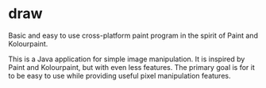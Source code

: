 # draw
Basic and easy to use cross-platform paint program in the spirit of Paint and Kolourpaint.

This is a Java application for simple image manipulation. It is inspired by Paint and Kolourpaint, but with even less features. The primary goal is for it to be easy to use while providing useful pixel manipulation features.
